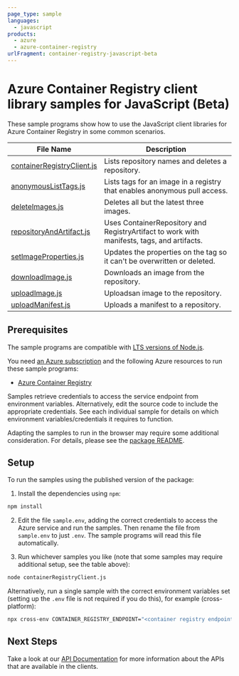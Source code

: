 ```yaml
---
page_type: sample
languages:
  - javascript
products:
  - azure
  - azure-container-registry
urlFragment: container-registry-javascript-beta
---
```


# Azure Container Registry client library samples for JavaScript (Beta)

These sample programs show how to use the JavaScript client libraries for Azure Container Registry in some common scenarios.

| **File Name**                                         | **Description**                                                                            |
| ----------------------------------------------------- | ------------------------------------------------------------------------------------------ |
| [containerRegistryClient.js][containerregistryclient] | Lists repository names and deletes a repository.                                           |
| [anonymousListTags.js][anonymouslisttags]             | Lists tags for an image in a registry that enables anonymous pull access.                  |
| [deleteImages.js][deleteimages]                       | Deletes all but the latest three images.                                                   |
| [repositoryAndArtifact.js][repositoryandartifact]     | Uses ContainerRepository and RegistryArtifact to work with manifests, tags, and artifacts. |
| [setImageProperties.js][setimageproperties]           | Updates the properties on the tag so it can't be overwritten or deleted.                   |
| [downloadImage.js][downloadimage]                     | Downloads an image from the repository.                                                    |
| [uploadImage.js][uploadimage]                         | Uploadsan image to the repository.                                                         |
| [uploadManifest.js][uploadmanifest]                   | Uploads a manifest to a repository.                                                        |

## Prerequisites

The sample programs are compatible with [LTS versions of Node.js](https://github.com/nodejs/release#release-schedule).

You need [an Azure subscription][freesub] and the following Azure resources to run these sample programs:

- [Azure Container Registry][createinstance_azurecontainerregistry]

Samples retrieve credentials to access the service endpoint from environment variables. Alternatively, edit the source code to include the appropriate credentials. See each individual sample for details on which environment variables/credentials it requires to function.

Adapting the samples to run in the browser may require some additional consideration. For details, please see the [package README][package].

## Setup

To run the samples using the published version of the package:

1. Install the dependencies using `npm`:

```bash
npm install
```

2. Edit the file `sample.env`, adding the correct credentials to access the Azure service and run the samples. Then rename the file from `sample.env` to just `.env`. The sample programs will read this file automatically.

3. Run whichever samples you like (note that some samples may require additional setup, see the table above):

```bash
node containerRegistryClient.js
```

Alternatively, run a single sample with the correct environment variables set (setting up the `.env` file is not required if you do this), for example (cross-platform):

```bash
npx cross-env CONTAINER_REGISTRY_ENDPOINT="<container registry endpoint>" node containerRegistryClient.js
```

## Next Steps

Take a look at our [API Documentation][apiref] for more information about the APIs that are available in the clients.

[containerregistryclient]: https://github.com/Azure/azure-sdk-for-js/blob/main/sdk/containerregistry/container-registry/samples/v1-beta/javascript/containerRegistryClient.js
[anonymouslisttags]: https://github.com/Azure/azure-sdk-for-js/blob/main/sdk/containerregistry/container-registry/samples/v1-beta/javascript/anonymousListTags.js
[deleteimages]: https://github.com/Azure/azure-sdk-for-js/blob/main/sdk/containerregistry/container-registry/samples/v1-beta/javascript/deleteImages.js
[repositoryandartifact]: https://github.com/Azure/azure-sdk-for-js/blob/main/sdk/containerregistry/container-registry/samples/v1-beta/javascript/repositoryAndArtifact.js
[setimageproperties]: https://github.com/Azure/azure-sdk-for-js/blob/main/sdk/containerregistry/container-registry/samples/v1-beta/javascript/setImageProperties.js
[downloadimage]: https://github.com/Azure/azure-sdk-for-js/blob/main/sdk/containerregistry/container-registry/samples/v1-beta/javascript/downloadImage.js
[uploadimage]: https://github.com/Azure/azure-sdk-for-js/blob/main/sdk/containerregistry/container-registry/samples/v1-beta/javascript/uploadImage.js
[uploadmanifest]: https://github.com/Azure/azure-sdk-for-js/blob/main/sdk/containerregistry/container-registry/samples/v1-beta/javascript/uploadManifest.js
[apiref]: https://docs.microsoft.com/javascript/api/@azure/container-registry
[freesub]: https://azure.microsoft.com/free/
[createinstance_azurecontainerregistry]: https://docs.microsoft.com/azure/container-registry/container-registry-get-started-portal
[package]: https://github.com/Azure/azure-sdk-for-js/tree/main/sdk/containerregistry/container-registry/README.md
